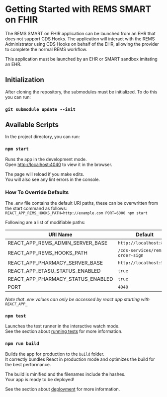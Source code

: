 # Getting Started with REMS SMART on FHIR

The REMS SMART on FHIR application can be launched from an EHR that does not support CDS Hooks. The application will interact with the REMS Administrator using CDS Hooks on behalf of the EHR, allowing the provider to complete the normal REMS workflow. 

This application must be launched by an EHR or SMART sandbox imitating an EHR.

## Initialization
After cloning the repository, the submodules must be initialized. To do this you can run:

### `git submodule update --init`

## Available Scripts

In the project directory, you can run:

### `npm start`

Runs the app in the development mode.\
Open [http://localhost:4040](http://localhost:4040) to view it in the browser.

The page will reload if you make edits.\
You will also see any lint errors in the console.

### How To Override Defaults
The .env file contains the default URI paths, these can be overwritten from the start command as follows:
 `REACT_APP_REMS_HOOKS_PATH=http://example.com PORT=6000 npm start`
 
Following are a list of modifiable paths: 

| URI Name      | Default |
| ----------- | ----------- |
| REACT_APP_REMS_ADMIN_SERVER_BASE       | `http://localhost:8090`  |
| REACT_APP_REMS_HOOKS_PATH   | `/cds-services/rems-order-sign`        |
| REACT_APP_PHARMACY_SERVER_BASE       | `http://localhost:5051`  |
| REACT_APP_ETASU_STATUS_ENABLED       | `true`  |
| REACT_APP_PHARMACY_STATUS_ENABLED       | `true`  |
| PORT   | `4040`|

 *Note that .env values can only be accessed by react app starting with `REACT_APP_`*


### `npm test`

Launches the test runner in the interactive watch mode.\
See the section about [running tests](https://facebook.github.io/create-react-app/docs/running-tests) for more information.

### `npm run build`

Builds the app for production to the `build` folder.\
It correctly bundles React in production mode and optimizes the build for the best performance.

The build is minified and the filenames include the hashes.\
Your app is ready to be deployed!

See the section about [deployment](https://facebook.github.io/create-react-app/docs/deployment) for more information.

